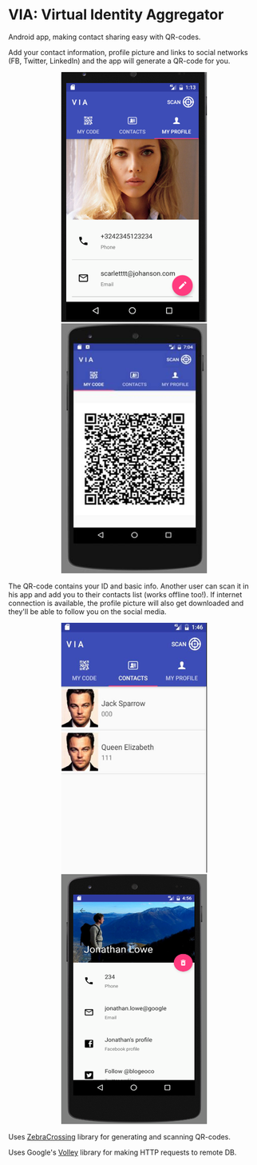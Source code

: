 # VIA: Virtual Identity Aggregator
Android app, making contact sharing easy with QR-codes.

Add your contact information, profile picture and links to social networks (FB, Twitter, LinkedIn) and the app will generate a QR-code for you.

<p align="center">
<img src="/screenshots/my-profile.png?raw=true" width="292" height="500" />
<img src="/screenshots/qr-code.png?raw=true" width="292" height="500" />
</p>

The QR-code contains your ID and basic info. Another user can scan it in his app and add you to their contacts list (works offline too!). If internet connection is available, the profile picture will also get downloaded and they'll be able to follow you on the social media.

<p align="center">
<img src="/screenshots/contacts-list.png?raw=true" width="292" height="500" />
<img src="/screenshots/contact-profile.png?raw=true" width="292" height="500" />
</p>

Uses [ZebraCrossing](https://github.com/zxing/zxing) library for generating and scanning QR-codes.

Uses Google's [Volley](https://github.com/google/volley) library for making HTTP requests to remote DB.

